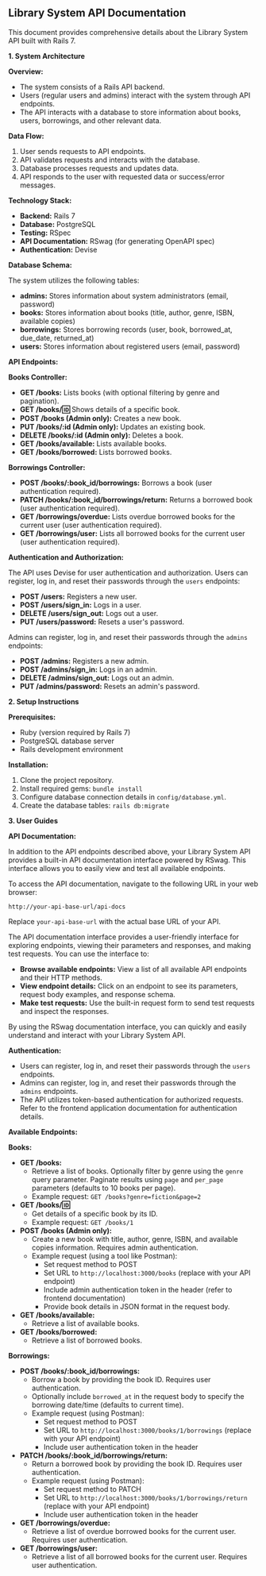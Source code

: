 ## Library System API Documentation

This document provides comprehensive details about the Library System API built with Rails 7.

**1. System Architecture**

**Overview:**

- The system consists of a Rails API backend.
- Users (regular users and admins) interact with the system through API endpoints.
- The API interacts with a database to store information about books, users, borrowings, and other relevant data.

**Data Flow:**

1. User sends requests to API endpoints.
2. API validates requests and interacts with the database.
3. Database processes requests and updates data.
4. API responds to the user with requested data or success/error messages.

**Technology Stack:**

- **Backend:** Rails 7
- **Database:** PostgreSQL
- **Testing:** RSpec
- **API Documentation:** RSwag (for generating OpenAPI spec)
- **Authentication:** Devise

**Database Schema:**

The system utilizes the following tables:

- **admins:** Stores information about system administrators (email, password)
- **books:** Stores information about books (title, author, genre, ISBN, available copies)
- **borrowings:** Stores borrowing records (user, book, borrowed_at, due_date, returned_at)
- **users:** Stores information about registered users (email, password)

**API Endpoints:**

**Books Controller:**

- **GET /books:** Lists books (with optional filtering by genre and pagination).
- **GET /books/:id:** Shows details of a specific book.
- **POST /books (Admin only):** Creates a new book.
- **PUT /books/:id (Admin only):** Updates an existing book.
- **DELETE /books/:id (Admin only):** Deletes a book.
- **GET /books/available:** Lists available books.
- **GET /books/borrowed:** Lists borrowed books.

**Borrowings Controller:**

- **POST /books/:book_id/borrowings:** Borrows a book (user authentication required).
- **PATCH /books/:book_id/borrowings/return:** Returns a borrowed book (user authentication required).
- **GET /borrowings/overdue:** Lists overdue borrowed books for the current user (user authentication required).
- **GET /borrowings/user:** Lists all borrowed books for the current user (user authentication required).

**Authentication and Authorization:**

The API uses Devise for user authentication and authorization. Users can register, log in, and reset their passwords through the `users` endpoints:

- **POST /users:** Registers a new user.
- **POST /users/sign_in:** Logs in a user.
- **DELETE /users/sign_out:** Logs out a user.
- **PUT /users/password:** Resets a user's password.

Admins can register, log in, and reset their passwords through the `admins` endpoints:

- **POST /admins:** Registers a new admin.
- **POST /admins/sign_in:** Logs in an admin.
- **DELETE /admins/sign_out:** Logs out an admin.
- **PUT /admins/password:** Resets an admin's password.

**2. Setup Instructions**

**Prerequisites:**

- Ruby (version required by Rails 7)
- PostgreSQL database server
- Rails development environment

**Installation:**

1. Clone the project repository.
2. Install required gems: `bundle install`
3. Configure database connection details in `config/database.yml`.
4. Create the database tables: `rails db:migrate`

**3. User Guides**


**API Documentation:**

In addition to the API endpoints described above, your Library System API provides a built-in API documentation interface powered by RSwag. This interface allows you to easily view and test all available endpoints.

To access the API documentation, navigate to the following URL in your web browser:

```
http://your-api-base-url/api-docs
```

Replace `your-api-base-url` with the actual base URL of your API.

The API documentation interface provides a user-friendly interface for exploring endpoints, viewing their parameters and responses, and making test requests. You can use the interface to:

- **Browse available endpoints:** View a list of all available API endpoints and their HTTP methods.
- **View endpoint details:** Click on an endpoint to see its parameters, request body examples, and response schema.
- **Make test requests:** Use the built-in request form to send test requests and inspect the responses.

By using the RSwag documentation interface, you can quickly and easily understand and interact with your Library System API.


**Authentication:**

- Users can register, log in, and reset their passwords through the `users` endpoints.
- Admins can register, log in, and reset their passwords through the `admins` endpoints.
- The API utilizes token-based authentication for authorized requests. Refer to the frontend application documentation for authentication details.

**Available Endpoints:**

**Books:**

- **GET /books:**
    - Retrieve a list of books. Optionally filter by genre using the `genre` query parameter. Paginate results using `page` and `per_page` parameters (defaults to 10 books per page).
    - Example request: `GET /books?genre=fiction&page=2`
- **GET /books/:id:**
    - Get details of a specific book by its ID.
    - Example request: `GET /books/1`
- **POST /books (Admin only):**
    - Create a new book with title, author, genre, ISBN, and available copies information. Requires admin authentication.
    - Example request (using a tool like Postman):
        - Set request method to POST
        - Set URL to `http://localhost:3000/books` (replace with your API endpoint)
        - Include admin authentication token in the header (refer to frontend documentation)
        - Provide book details in JSON format in the request body.
- **GET /books/available:**
    - Retrieve a list of available books.
- **GET /books/borrowed:**
    - Retrieve a list of borrowed books.

**Borrowings:**

- **POST /books/:book_id/borrowings:**
    - Borrow a book by providing the book ID. Requires user authentication.
    - Optionally include `borrowed_at` in the request body to specify the borrowing date/time (defaults to current time).
    - Example request (using Postman):
        - Set request method to POST
        - Set URL to `http://localhost:3000/books/1/borrowings` (replace with your API endpoint)
        - Include user authentication token in the header
- **PATCH /books/:book_id/borrowings/return:**
    - Return a borrowed book by providing the book ID. Requires user authentication.
    - Example request (using Postman):
        - Set request method to PATCH
        - Set URL to `http://localhost:3000/books/1/borrowings/return` (replace with your API endpoint)
        - Include user authentication token in the header
- **GET /borrowings/overdue:**
    - Retrieve a list of overdue borrowed books for the current user. Requires user authentication.
- **GET /borrowings/user:**
    - Retrieve a list of all borrowed books for the current user. Requires user authentication.
